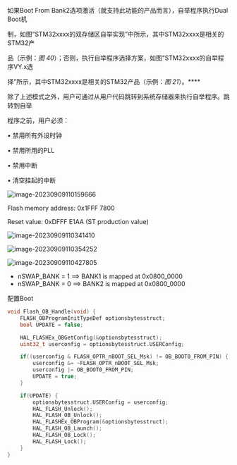 如果Boot From Bank2选项激活（就支持此功能的产品而言），自举程序执行Dual Boot机

制，如图“STM32xxxx的双存储区自举实现”中所示，其中STM32xxxx是相关的STM32产

品（示例：*图* *40*）；否则，执行自举程序选择方案，如图“STM32xxxx的自举程序VY.x选

择”所示，其中STM32xxxx是相关的STM32产品（示例：*图* *21*）。****



除了上述模式之外，用户可通过从用户代码跳转到系统存储器来执行自举程序。跳转到自举

程序之前，用户必须：

• 禁用所有外设时钟

• 禁用所用的PLL

• 禁用中断

• 清空挂起的中断



![image-20230909110159666](http://img.juzaizai.com/202309112008218.png)

Flash memory address: 0x1FFF 7800

Reset value: 0xDFFF E1AA (ST production value)

![image-20230909110341410](http://img.juzaizai.com/202309112008491.png)

![image-20230909110354252](http://img.juzaizai.com/202309112008312.png)

![image-20230909110427805](http://img.juzaizai.com/202309112008305.png)

- nSWAP_BANK = 1 ==> BANK1 is mapped at 0x0800_0000
- nSWAP_BANK = 0 ==> BANK2 is mapped at 0x0800_0000



配置Boot

```c
void Flash_OB_Handle(void) {
	FLASH_OBProgramInitTypeDef optionsbytesstruct;
	bool UPDATE = false;

	HAL_FLASHEx_OBGetConfig(&optionsbytesstruct);
	uint32_t userconfig = optionsbytesstruct.USERConfig;

	if((userconfig & FLASH_OPTR_nBOOT_SEL_Msk) != OB_BOOT0_FROM_PIN) {
		userconfig &= ~FLASH_OPTR_nBOOT_SEL_Msk;
		userconfig |= OB_BOOT0_FROM_PIN;
		UPDATE = true;
	}

	if(UPDATE) {
		optionsbytesstruct.USERConfig = userconfig;
		HAL_FLASH_Unlock();
		HAL_FLASH_OB_Unlock();
		HAL_FLASHEx_OBProgram(&optionsbytesstruct);
		HAL_FLASH_OB_Launch();
		HAL_FLASH_OB_Lock();
		HAL_FLASH_Lock();
	}
}

```

